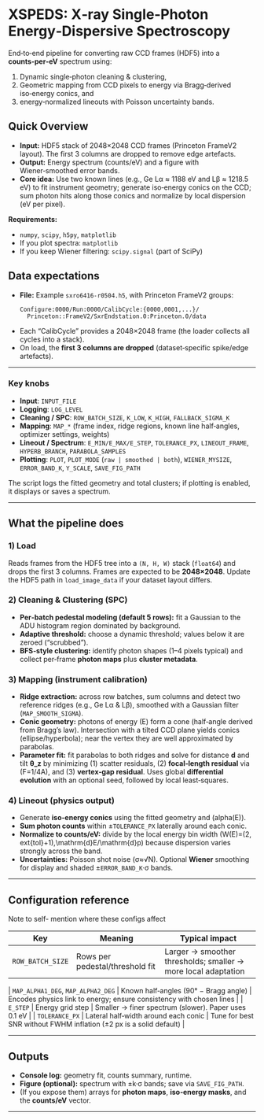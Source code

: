 # XSPEDS: X‑ray Single‑Photon Energy‑Dispersive Spectroscopy

End‑to‑end pipeline for converting raw CCD frames (HDF5) into a **counts‑per‑eV** spectrum using:

1) Dynamic single‑photon cleaning & clustering,  
2) Geometric mapping from CCD pixels to energy via Bragg‑derived iso‑energy conics, and  
3) energy‑normalized lineouts with Poisson uncertainty bands.





## Quick Overview

- **Input:** HDF5 stack of 2048×2048 CCD frames (Princeton FrameV2 layout). The first 3 columns are dropped to remove edge artefacts.  
- **Output:** Energy spectrum (counts/eV) and a figure with Wiener‑smoothed error bands.  
- **Core idea:** Use two known lines (e.g., Ge Lα ≈ 1188 eV and Lβ ≈ 1218.5 eV) to fit instrument geometry; generate iso‑energy conics on the CCD; sum photon hits along those conics and normalize by local dispersion (eV per pixel).






**Requirements:**
- `numpy`, `scipy`, `h5py`, `matplotlib`
- If you plot spectra: `matplotlib`
- If you keep Wiener filtering: `scipy.signal` (part of SciPy)






## Data expectations

- **File:** Example `sxro6416-r0504.h5`, with Princeton FrameV2 groups:
  ```
  Configure:0000/Run:0000/CalibCycle:{0000,0001,...}/
    Princeton::FrameV2/SxrEndstation.0:Princeton.0/data
  ```
- Each “CalibCycle” provides a 2048×2048 frame (the loader collects all cycles into a stack).
- On load, the **first 3 columns are dropped** (dataset‑specific spike/edge artefacts).

---



### Key knobs

- **Input**: `INPUT_FILE`
- **Logging**: `LOG_LEVEL`
- **Cleaning / SPC**: `ROW_BATCH_SIZE`, `K_LOW`, `K_HIGH`, `FALLBACK_SIGMA_K`
- **Mapping**: `MAP_*` (frame index, ridge regions, known line half‑angles, optimizer settings, weights)
- **Lineout / Spectrum**: `E_MIN/E_MAX/E_STEP`, `TOLERANCE_PX`, `LINEOUT_FRAME`, `HYPERB_BRANCH`, `PARABOLA_SAMPLES`
- **Plotting**: `PLOT`, `PLOT_MODE` (`raw | smoothed | both`), `WIENER_MYSIZE`, `ERROR_BAND_K`, `Y_SCALE`, `SAVE_FIG_PATH`

The script logs the fitted geometry and total clusters; if plotting is enabled, it displays or saves a spectrum.

---

## What the pipeline does

### 1) Load
Reads frames from the HDF5 tree into a `(N, H, W)` stack (`float64`) and drops the first 3 columns. Frames are expected to be **2048×2048**. Update the HDF5 path in `load_image_data` if your dataset layout differs.

### 2) Cleaning & Clustering (SPC)
- **Per‑batch pedestal modeling (default 5 rows):** fit a Gaussian to the ADU histogram region dominated by background.
- **Adaptive threshold:** choose a dynamic threshold; values below it are zeroed (“scrubbed”).
- **BFS‑style clustering:** identify photon shapes (1–4 pixels typical) and collect per‑frame **photon maps** plus **cluster metadata**.

### 3) Mapping (instrument calibration)
- **Ridge extraction:** across row batches, sum columns and detect two reference ridges (e.g., Ge Lα & Lβ), smoothed with a Gaussian filter (`MAP_SMOOTH_SIGMA`).
- **Conic geometry:** photons of energy \(E\) form a cone (half‑angle derived from Bragg’s law). Intersection with a tilted CCD plane yields conics (ellipse/hyperbola); near the vertex they are well approximated by parabolas.
- **Parameter fit:** fit parabolas to both ridges and solve for distance **d** and tilt **θ_z** by minimizing (1) scatter residuals, (2) **focal‑length residual** via \(F=1/4A\), and (3) **vertex‑gap residual**. Uses global **differential evolution** with an optional seed, followed by local least‑squares.

### 4) Lineout (physics output)
- Generate **iso‑energy conics** using the fitted geometry and \(alpha(E)\).
- **Sum photon counts** within ±`TOLERANCE_PX` laterally around each conic.
- **Normalize to counts/eV:** divide by the local energy bin width \(W(E)=(2\,	ext{tol}+1)\,\mathrm{d}E/\mathrm{d}p\) because dispersion varies strongly across the band.
- **Uncertainties:** Poisson shot noise (σ≈√N). Optional **Wiener** smoothing for display and shaded ±`ERROR_BAND_K`·σ bands.

---

## Configuration reference
Note to self- mention where these configs affect

| Key | Meaning | Typical impact |
|---|---|---|
| `ROW_BATCH_SIZE` | Rows per pedestal/threshold fit | Larger → smoother thresholds; smaller → more local adaptation |

| `MAP_ALPHA1_DEG`, `MAP_ALPHA2_DEG` | Known half‑angles (90° − Bragg angle) | Encodes physics link to energy; ensure consistency with chosen lines |
| `E_STEP` | Energy grid step | Smaller → finer spectrum (slower). Paper uses 0.1 eV |
| `TOLERANCE_PX` | Lateral half‑width around each conic | Tune for best SNR without FWHM inflation (±2 px is a solid default) |

---

## Outputs

- **Console log:** geometry fit, counts summary, runtime.
- **Figure (optional):** spectrum with ±k·σ bands; save via `SAVE_FIG_PATH`.
- (If you expose them) arrays for **photon maps**, **iso‑energy masks**, and the **counts/eV** vector.

---
